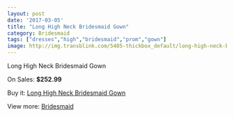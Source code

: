 ```yaml
---
layout: post
date: '2017-03-05'
title: "Long High Neck Bridesmaid Gown"
category: Bridesmaid
tags: ["dresses","high","bridesmaid","prom","gown"]
image: http://img.transblink.com/5405-thickbox_default/long-high-neck-bridesmaid-gown.jpg
---
```

Long High Neck Bridesmaid Gown

On Sales: **$252.99**
<a href="https://www.transblink.com/en/bridesmaid/1738-long-high-neck-bridesmaid-gown.html"><amp-img layout="responsive" width="600" height="600" src="//img.transblink.com/5405-thickbox_default/long-high-neck-bridesmaid-gown.jpg" alt="Long High Neck Bridesmaid Gown 0" /></a>

Buy it: [Long High Neck Bridesmaid Gown](https://www.transblink.com/en/bridesmaid/1738-long-high-neck-bridesmaid-gown.html "Long High Neck Bridesmaid Gown")

View more: [Bridesmaid](https://www.transblink.com/en/4-bridesmaid "Bridesmaid")